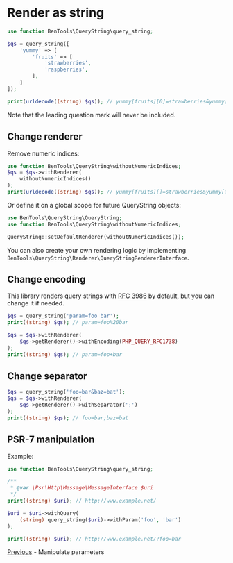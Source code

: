 # Render as string

```php
use function BenTools\QueryString\query_string;

$qs = query_string([
    'yummy' => [
        'fruits' => [
            'strawberries',
            'raspberries',
        ],
    ]
]);

print(urldecode((string) $qs)); // yummy[fruits][0]=strawberries&yummy[fruits][1]=raspberries
```

Note that the leading question mark will never be included.

## Change renderer

Remove numeric indices:
```php
use function BenTools\QueryString\withoutNumericIndices;
$qs = $qs->withRenderer(
    withoutNumericIndices()
);
print(urldecode((string) $qs)); // yummy[fruits][]=strawberries&yummy[fruits][]=raspberries
```

Or define it on a global scope for future QueryString objects:
```php
use BenTools\QueryString\QueryString;
use function BenTools\QueryString\withoutNumericIndices;

QueryString::setDefaultRenderer(withoutNumericIndices());
```

You can also create your own rendering logic by implementing `BenTools\QueryString\Renderer\QueryStringRendererInterface`.


## Change encoding

This library renders query strings with [RFC 3986](http://www.rfc-base.org/txt/rfc-3986.txt) by default, but you can change it if needed.
```php
$qs = query_string('param=foo bar');
print((string) $qs); // param=foo%20bar

$qs = $qs->withRenderer(
    $qs->getRenderer()->withEncoding(PHP_QUERY_RFC1738)
);
print((string) $qs); // param=foo+bar
```

## Change separator

```php
$qs = query_string('foo=bar&baz=bat');
$qs = $qs->withRenderer(
    $qs->getRenderer()->withSeparator(';')
);
print((string) $qs); // foo=bar;baz=bat
```


## PSR-7 manipulation
Example:

```php
use function BenTools\QueryString\query_string;

/**
 * @var \Psr\Http\Message\MessageInterface $uri
 */
print((string) $uri); // http://www.example.net/

$uri = $uri->withQuery(
    (string) query_string($uri)->withParam('foo', 'bar')
);

print((string) $uri); // http://www.example.net/?foo=bar
```

[Previous](ManipulateParameters.md) - Manipulate parameters

